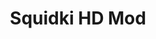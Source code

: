 ---
slug: squidki-hd-mod
title: Squidki HD Mod
description: "Squidki HD Mod is an exciting online game. Play for free directly in your browser!"
icon: /images/new_mods/Sprunki HD Mod.png
url: https://wowtbc.net/sprunkin/sprunki-original/index.html
previewImage: /images/new_mods/Sprunki HD Mod.png
type: new mods

# SEO配置
seo:
  title: "Squidki HD Mod - Play Free Online Game | Fun Browser Games"
  description: "Squidki HD Mod - Play this fun online game for free in your browser. No download required!"
  ogImage: "/images/new_mods/Sprunki HD Mod.png"
  keywords: "squidki-hd-mod, online game, browser game, free game, new mods game, play online"

videoUrls:
  - https://www.youtube.com/embed/example1
  - https://www.youtube.com/embed/example2

whyPlay:
  title: "Why Play Squidki HD Mod?"
  items:
    - "Immersive Gameplay: Squidki HD Mod offers an engaging and immersive gaming experience that will keep you entertained for hours"
    - "Challenging Levels: Test your skills with increasingly difficult challenges and obstacles"
    - "Beautiful Graphics: Enjoy stunning visuals and smooth animations that bring the game world to life"
    - "Regular Updates: New content and features are added regularly to keep the game fresh and exciting"
    - "Free to Play: Experience all the fun without spending a penny"
    - "Community Features: Connect with other players, share strategies, and compete for high scores"
    - "Cross-Platform: Play on any device with a web browser, no downloads required"

features:
  title: "Key Features of Squidki HD Mod"
  image: "/images/new_mods/Sprunki HD Mod.png"
  items:
    - "Intuitive Controls: Easy to learn controls make Squidki HD Mod accessible for players of all skill levels"
    - "Multiple Game Modes: Enjoy various gameplay options that provide different challenges and experiences"
    - "Character Customization: Personalize your gaming experience with unique characters and items"
    - "Achievement System: Complete special tasks to earn rewards and recognition"
    - "Leaderboards: Compete with players worldwide and see who can achieve the highest scores"

characteristics:
  title: "Game Characteristics"
  image: "/images/new_mods/Sprunki HD Mod.png"
  items:
    - "Genre: New mods game with elements of strategy and skill"
    - "Difficulty: Suitable for both casual gamers and those seeking a challenge"
    - "Play Time: Quick sessions or extended gameplay, depending on your preference"
    - "Art Style: Vibrant and engaging visuals that enhance the gaming experience"
    - "Sound Design: Immersive audio that complements the gameplay perfectly"

info: "Squidki HD Mod is an exciting online game that offers players a unique and engaging gaming experience. With its intuitive controls, stunning visuals, and challenging gameplay, Squidki HD Mod provides hours of entertainment for players of all ages and skill levels. Whether you're looking for a quick gaming session during a break or an extended play session, Squidki HD Mod delivers an immersive experience that will keep you coming back for more. The game features multiple levels of increasing difficulty, ensuring that players are constantly challenged as they progress. With regular updates adding new content and features, Squidki HD Mod remains fresh and exciting, providing endless entertainment options for its growing community of players."

howToPlayIntro: "Welcome to Squidki HD Mod! This guide will walk you through the basics and help you master the game. Whether you're a beginner or looking to improve your skills, these tips and instructions will enhance your gaming experience."

howToPlaySteps:
  - title: "Getting Started"
    description: "Begin your Squidki HD Mod adventure by familiarizing yourself with the controls. Use your keyboard or mouse to navigate through the game interface. The tutorial will guide you through the basic mechanics and help you understand the objectives."
  - title: "Understanding the Objectives"
    description: "In Squidki HD Mod, your main goal is to progress through levels by completing specific objectives. Each level presents unique challenges that require different strategies and approaches."
  - title: "Mastering the Controls"
    description: "Practice using the controls to improve your precision and reaction time. Squidki HD Mod requires quick reflexes and strategic thinking to overcome obstacles and defeat opponents."
  - title: "Utilizing Power-ups"
    description: "Collect power-ups throughout the game to enhance your abilities and overcome difficult challenges. Each power-up offers unique advantages that can be crucial for success."
  - title: "Developing Strategies"
    description: "As you progress in Squidki HD Mod, develop effective strategies for different scenarios. Analyze patterns, anticipate challenges, and adapt your approach to maximize your performance."

faq:
  title: "Frequently Asked Questions about Squidki HD Mod"
  items:
    - question: "Is Squidki HD Mod free to play?"
      answer: "Yes, Squidki HD Mod is completely free to play directly in your web browser. No downloads or purchases are required to enjoy the full game experience."
    - question: "Can I play Squidki HD Mod on mobile devices?"
      answer: "Yes, Squidki HD Mod is optimized for both desktop and mobile play. You can enjoy the game on any device with a web browser and internet connection."
    - question: "Are there any in-game purchases?"
      answer: "While Squidki HD Mod is free to play, there may be optional in-game purchases available for cosmetic items or additional features that don't affect core gameplay."
    - question: "How often is Squidki HD Mod updated?"
      answer: "The developers regularly update Squidki HD Mod with new content, features, and improvements based on player feedback and game performance."
    - question: "Can I play Squidki HD Mod offline?"
      answer: "Currently, Squidki HD Mod requires an internet connection to play as it's a browser-based online game."
    - question: "Is Squidki HD Mod suitable for children?"
      answer: "Yes, Squidki HD Mod is designed to be family-friendly and suitable for players of all ages."
    - question: "How do I report bugs or issues?"
      answer: "If you encounter any problems while playing Squidki HD Mod, you can report them through the game's support page or contact the developers directly through their website."
    - question: "Still Have Questions?"
      answer: "If you have additional questions about Squidki HD Mod that aren't covered in this FAQ, please visit our support center or contact our customer service team for assistance."
---